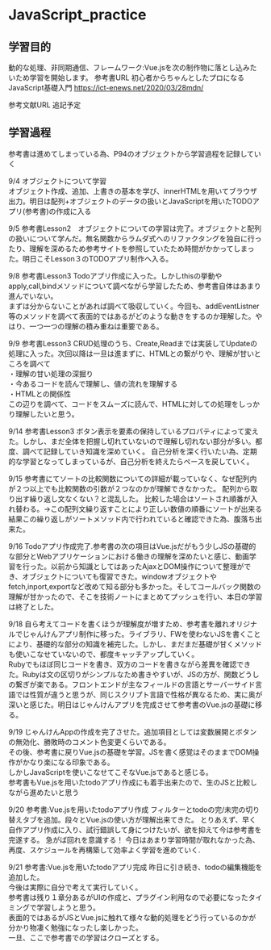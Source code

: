 # JavaScript_practice

## 学習目的
動的な処理、非同期通信、フレームワーク:Vue.jsを次の制作物に落とし込みたいため学習を開始します。
参考書URL
初心者からちゃんとしたプロになる  JavaScript基礎入門
https://ict-enews.net/2020/03/28mdn/

参考文献URL
追記予定

## 学習過程
参考書は進めてしまっている為、P94のオブジェクトから学習過程を記録していく<br>

9/4 オブジェクトについて学習<br>
オブジェクト作成、追加、上書きの基本を学び、innerHTMLを用いてブラウザ出力。明日は配列+オブジェクトのデータの扱いとJavaScriptを用いたTODOアプリ(参考書)の作成に入る<br>

9/5 参考書Lesson2　オブジェクトについての学習は完了。オブジェクトと配列の扱いについて学んだ。無名関数からラムダ式へのリファクタングを独自に行ったり、理解を深めるため参考サイトを参照していたため時間がかかってしまった。明日こそLesson３のTODOアプリ制作へ入る。 <br>

9/8 参考書Lesson3 Todoアプリ作成に入った。しかしthisの挙動やapply,call,bindメソッドについて調べながら学習したため、参考書自体はあまり進んでいない。<br>まずは分からないことがあれば調べて吸収していく。今回も、addEventListner等のメソッドを調べて表面的ではあるがどのような動きをするのか理解した。やはり、一つ一つの理解の積み重ねは重要である。<br>

9/9 参考書Lesson3 CRUD処理のうち、Create,Readまでは実装してUpdateの処理に入った。次回以降は一旦は進まずに、HTMLとの繋がりや、理解が甘いところを調べて<br>
・理解の甘い処理の深掘り<br>
・今あるコードを読んで理解し、値の流れを理解する<br>
・HTMLとの関係性<br>
この辺りを調べて、コードをスムーズに読んで、HTMLに対しての処理をしっかり理解したいと思う。

9/14 参考書Lesson3 ボタン表示を要素の保持しているプロパティによって変えた。しかし、まだ全体を把握し切れていないので理解し切れない部分が多い。都度、調べて記録していき知識を深めていく。
自己分析を深く行いたい為、定期的な学習となってしまっているが、自己分析を終えたらペースを戻していく。<br>

9/15
参考書にてソートの比較関数についての詳細が載っていなく、なぜ配列内が２つ以上でも比較関数の引数が２つなのかが理解できなかった。
配列から取り出す繰り返し文なくない？と混乱した。
比較した場合はソートされ順番が入れ替わる。→この配列文繰り返すことにより正しい数値の順番にソートが出来る
結果この繰り返しがソートメソッド内で行われていると確認できた為、腹落ち出来た。

9/16
Todoアプリ作成完了.参考書の次の項目はVue.jsだがもう少しJSの基礎的な部分とWebアプリケーションにおける働きの理解を深めたいと感じ、動画学習を行った。以前から知識としてはあったAjaxとDOM操作について整理ができ、オブジェクトについても復習できた。windowオブジェクトやfetch,inport,exportなど改めて知る部分も多かった。そしてコールバック関数の理解が甘かったので、そこを技術ノートにまとめてプッシュを行い、本日の学習は終了とした。

9/18
自ら考えてコードを書くほうが理解度が増すため、参考書を離れオリジナルでじゃんけんアプリ制作に移った。ライブラリ、FWを使わないJSを書くことにより、基礎的な部分の知識を補完した。しかし、まだまだ基礎が甘くメソッドも使いこなせていないので、都度キャッチアップしていく。<br>Rubyでもほぼ同じコードを書き、双方のコードを書きながら差異を確認できた。Rubyは文の区切りがシンプルなため書きやすいが、JSの方が、関数どうしの繋ぎが楽である。フロントエンドが主なフィールドの言語とサーバーサイド言語では性質が違うと思うが、同じスクリプト言語で性格が異なるため、実に奥が深いと感じた。明日はじゃんけんアプリを完成させて参考書のVue.jsの基礎に移る。

9/19
じゃんけんAppの作成を完了させた。追加項目としては変数展開とボタンの無効化、勝敗時のコメント色変更くらいである。<br>
その後、参考書に戻りVue.jsの基礎を学習。JSを書く感覚はそのままでDOM操作がかなり楽になる印象である。<br>
しかしJavaScriptを使いこなせてこそなVue.jsであると感じる。<br>
参考書もVue.jsを用いたtodoアプリ作成にも着手出来たので、生のJSと比較しながら進めたいと思う

9/20
参考書:Vue.jsを用いたtodoアプリ作成
フィルターとtodoの完/未完の切り替えタブを追加。段々とVue.jsの使い方が理解出来てきた。
とりあえず、早く自作アプリ作成に入り、試行錯誤して身につけたいが、欲を抑えて今は参考書を完遂する。
急がば回れを意識する！
今日はあまり学習時間が取れなかった為、再度、スケジュールを再構築して効率よく学習を進めていく.

9/21
参考書:Vue.jsを用いたtodoアプリ完成
昨日に引き続き、todoの編集機能を追加した。<br>
今後は実際に自分で考えて実行していく。<br>
参考書は残り１章分あるがUIの作成と、プラグイン利用なので必要になったタイミングで学習しようと思う。<br>
表面的ではあるがJSとVue.jsに触れて様々な動的処理をどう行っているのかが分かり物凄く勉強になったし楽しかった。<br>
一旦、ここで参考書での学習はクローズとする。